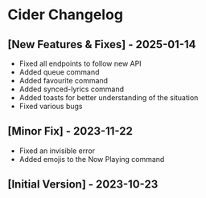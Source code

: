 # Cider Changelog

## [New Features & Fixes] - 2025-01-14
- Fixed all endpoints to follow new API
- Added queue command
- Added favourite command
- Added synced-lyrics command
- Added toasts for better understanding of the situation
- Fixed various bugs

## [Minor Fix] - 2023-11-22
- Fixed an invisible error
- Added emojis to the Now Playing command

## [Initial Version] - 2023-10-23